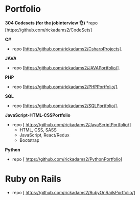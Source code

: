# Portfolio 



**304 Codesets (for the jobinterview :ok_hand:)**
*repo [https://github.com/rickadams2/CodeSets]
 
**C#**
 * repo [https://github.com/rickadams2/CsharpProjects].

**JAVA**
  * repo [https://github.com/rickadams2/JAVAPortfolio/].
  
 **PHP**
 * repo [https://github.com/rickadams2/PHPPortfolio/].
 
 **SQL**
  * repo [https://github.com/rickadams2/SQLPortfolio/]. 
     
**JavaScript-HTML-CSSPortfolio**
 * repo [    https://github.com/rickadams2/JavaScriptPortfolio/]
     * HTML, CSS, SASS 
     * JavaScript, React/Redux 
      * Bootstrap 

 **Python** 
 * repo [    https://github.com/rickadams2/PythonPortfolio]

# Ruby on Rails
 * repo [    https://github.com/rickadams2/RubyOnRailsPortfolio/]



